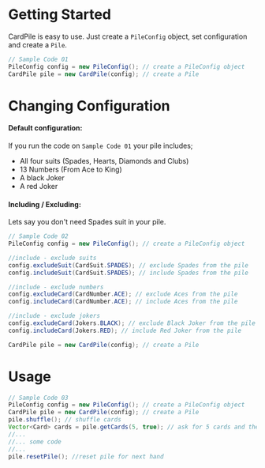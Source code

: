 Getting Started
========

CardPile is easy to use.
Just create a `PileConfig` object, set configuration and create a `Pile`.

```java
// Sample Code 01
PileConfig config = new PileConfig(); // create a PileConfig object
CardPile pile = new CardPile(config); // create a Pile
```


Changing Configuration
========

#### Default configuration:

If you run the code on `Sample Code 01` your pile includes;
- All four suits (Spades, Hearts, Diamonds and Clubs)
- 13 Numbers (From Ace to King)
- A black Joker
- A red Joker


#### Including / Excluding:
Lets say you don't need Spades suit in your pile.

```java
// Sample Code 02
PileConfig config = new PileConfig(); // create a PileConfig object

//include - exclude suits
config.excludeSuit(CardSuit.SPADES); // exclude Spades from the pile
config.includeSuit(CardSuit.SPADES); // include Spades from the pile

//include - exclude numbers
config.excludeCard(CardNumber.ACE); // exclude Aces from the pile
config.includeCard(CardNumber.ACE); // include Aces from the pile

//include - exclude jokers
config.excludeCard(Jokers.BLACK); // exclude Black Joker from the pile
config.includeCard(Jokers.RED); // include Red Joker from the pile

CardPile pile = new CardPile(config); // create a Pile
```


Usage
========


```java
// Sample Code 03
PileConfig config = new PileConfig(); // create a PileConfig object
CardPile pile = new CardPile(config); // create a Pile
pile.shuffle(); // shuffle cards
Vector<Card> cards = pile.getCards(5, true); // ask for 5 cards and these cards can include Jokers
//...
//... some code
//...
pile.resetPile(); //reset pile for next hand

```
